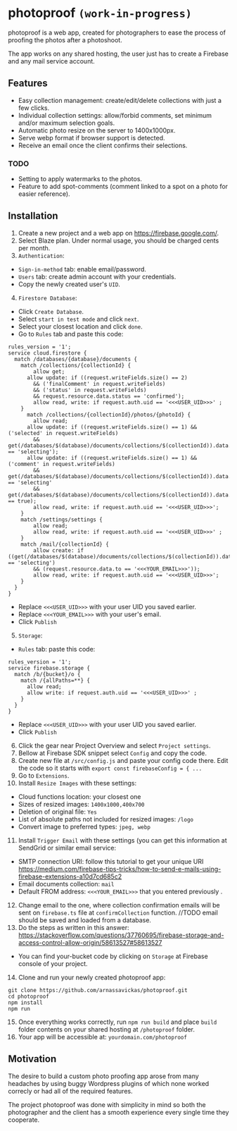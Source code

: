 # photoproof `(work-in-progress)`

photoproof is a web app, created for photographers to ease the process of proofing the photos after a photoshoot.

The app works on any shared hosting, the user just has to create a Firebase and any mail service account.

## Features

- Easy collection management: create/edit/delete collections with just a few clicks.
- Individual collection settings: allow/forbid comments, set minimum and/or maximum selection goals.
- Automatic photo resize on the server to 1400x1000px.
- Serve webp format if browser support is detected.
- Receive an email once the client confirms their selections.

### TODO

- Setting to apply watermarks to the photos.
- Feature to add spot-comments (comment linked to a spot on a photo for easier reference).

## Installation

1.  Create a new project and a web app on https://firebase.google.com/.
2.  Select Blaze plan. Under normal usage, you should be charged cents per month.
3.  `Authentication`:

- `Sign-in-method` tab: enable email/password.
- `Users` tab: create admin account with your credentials.
- Copy the newly created user's `UID`.

4.  `Firestore Database`:

- Click `Create Database`.
- Select `start in test mode` and click `next`.
- Select your closest location and click `done`.
- Go to `Rules` tab and paste this code:

```
rules_version = '1';
service cloud.firestore {
  match /databases/{database}/documents {
    match /collections/{collectionId} {
    	allow get;
      allow update: if ((request.writeFields.size() == 2)
      	&& ('finalComment' in request.writeFields)
      	&& ('status' in request.writeFields)
      	&& request.resource.data.status == 'confirmed');
  		allow read, write: if request.auth.uid == '<<<USER_UID>>>' ;
    }
      match /collections/{collectionId}/photos/{photoId} {
    	allow read;
      allow update: if ((request.writeFields.size() == 1) && ('selected' in request.writeFields)
      	&& get(/databases/$(database)/documents/collections/$(collectionId)).data.status == 'selecting');
      allow update: if ((request.writeFields.size() == 1) && ('comment' in request.writeFields)
      	&& get(/databases/$(database)/documents/collections/$(collectionId)).data.status == 'selecting'
      	&& get(/databases/$(database)/documents/collections/$(collectionId)).data.allowComments == true);
  		allow read, write: if request.auth.uid == '<<<USER_UID>>>';
    }
    match /settings/settings {
    	allow read;
    	allow read, write: if request.auth.uid == '<<<USER_UID>>>' ;
    }
    match /mail/{collectionId} {
    	allow create: if ((get(/databases/$(database)/documents/collections/$(collectionId)).data.status == 'selecting')
      	&& (request.resource.data.to == '<<<YOUR_EMAIL>>>'));
    	allow read, write: if request.auth.uid == '<<<USER_UID>>>';
    }
  }
}
```

- Replace `<<<USER_UID>>>` with your user UID you saved earlier.
- Replace `<<<YOUR_EMAIL>>>` with your user's email.
- Click `Publish`

5. `Storage`:
- `Rules` tab: paste this code:

```
rules_version = '1';
service firebase.storage {
  match /b/{bucket}/o {
    match /{allPaths=**} {
      allow read;
      allow write: if request.auth.uid == '<<<USER_UID>>>' ;
    }
  }
}
```

- Replace `<<<USER_UID>>>` with your user UID you saved earlier.
- Click `Publish`

6. Click the gear near Project Overview and select `Project settings`.
7. Bellow at Firebase SDK snippet select `Config` and copy the code.
8. Create new file at `/src/config.js` and paste your config code there. Edit the code so it starts with `export const firebaseConfig = { ...`
9. Go to `Extensions`.
10. Install `Resize Images` with these settings:

- Cloud functions location: your closest one
- Sizes of resized images: `1400x1000,400x700`
- Deletion of original file: `Yes`
- List of absolute paths not included for resized images: `/logo`
- Convert image to preferred types: `jpeg, webp`

11. Install `Trigger Email` with these settings (you can get this information at SendGrid or similar email service:

- SMTP connection URI: follow this tutorial to get your unique URI https://medium.com/firebase-tips-tricks/how-to-send-e-mails-using-firebase-extensions-a10d7cd685c2
- Email documents collection: `mail`
- Default FROM address: `<<<YOUR_EMAIL>>>` that you entered previously .

12. Change email to the one, where collection confirmation emails will be sent on `firebase.ts` file at `confirmCollection` function.
    //TODO email should be saved and loaded from a database.
13. Do the steps as written in this answer:
https://stackoverflow.com/questions/37760695/firebase-storage-and-access-control-allow-origin/58613527#58613527
- You can find your-bucket code by clicking on `Storage` at Firebase console of your project.
14. Clone and run your newly created photoproof app:

```
git clone https://github.com/arnassavickas/photoproof.git
cd photoproof
npm install
npm run
```

15. Once everything works correctly, run `npm run build` and place `build` folder contents on your shared hosting at `/photoproof` folder.
16. Your app will be accessible at: `yourdomain.com/photoproof`

## Motivation

The desire to build a custom photo proofing app arose from many headaches by using buggy Wordpress plugins of which none worked correcly or had all of the required features.

The project photoproof was done with simplicity in mind so both the photographer and the client has a smooth experience every single time they cooperate.
